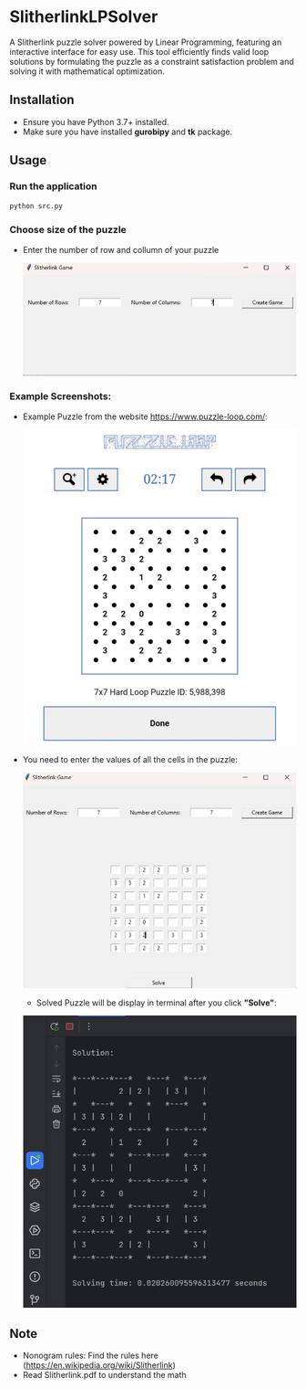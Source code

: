 # SlitherlinkLPSolver
A Slitherlink puzzle solver powered by Linear Programming, featuring an interactive interface for easy use. This tool efficiently finds valid loop solutions by formulating the puzzle as a constraint satisfaction problem and solving it with mathematical optimization.

## Installation
- Ensure you have Python 3.7+ installed. 
- Make sure you have installed **gurobipy** and **tk** package.

## Usage

### Run the application

```sh
python src.py
```

### Choose size of the puzzle
- Enter the number of row and collumn of your puzzle

  ![Interface](https://github.com/minhtran0901/SlitherlinkLPSolver/blob/main/Interface.png)

### Example Screenshots:
- Example Puzzle from the website https://www.puzzle-loop.com/:
  
  ![puzzle_loop](https://github.com/minhtran0901/SlitherlinkLPSolver/blob/main/7x7%20Slitherlink.jpg)

- You need to enter the values of all the cells in the puzzle:
   
  ![puzzle_loop](https://github.com/minhtran0901/SlitherlinkLPSolver/blob/main/Puzzle.png)
    
  - Solved Puzzle will be display in terminal after you click **"Solve"**:

  ![Solved puzzle](https://github.com/minhtran0901/SlitherlinkLPSolver/blob/main/result.png)



## Note
- Nonogram rules: Find the rules here (https://en.wikipedia.org/wiki/Slitherlink)
- Read Slitherlink.pdf to understand the math
